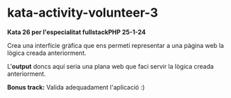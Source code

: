 # kata-activity-volunteer-3

**Kata 26 per l'especialitat fullstackPHP 25-1-24**

Crea una interfície gràfica que ens permeti representar a una pàgina web la lògica 
creada anteriorment.

L'**output** doncs aquí seria una plana web que faci servir la lògica creada anteriorment.

**Bonus track:** Valida adequadament l'aplicació :)